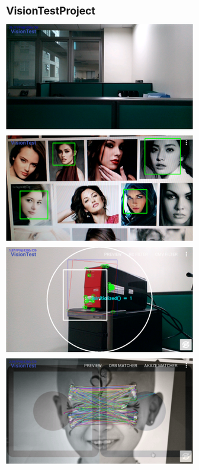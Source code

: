 # VisionTestProject

![](https://github.com/melvincabatuan/VisionTestProject/blob/master/capture/device-2016-06-13-165412.png)

![](https://github.com/melvincabatuan/VisionTestProject/blob/master/capture/device-2016-06-13-165802.png)

![](https://github.com/melvincabatuan/VisionTestProject/blob/master/capture/device-2016-06-13-165947.png)

![](https://github.com/melvincabatuan/VisionTestProject/blob/master/capture/device-2016-06-13-170140.png)

